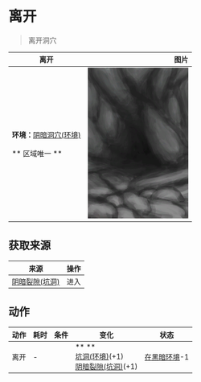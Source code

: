 # 离开  
> 离开洞穴  
  
  离开  |   图片   
 ----  |  ----:   
 **环境：**[阴暗洞穴(环境)](Env_DarkChamber.md)<br><br>** 区域唯一 **  |  <img decoding="async" src="Sprite/CaveEntrance.png" href="a.md" style="max-width:300px;max-height:300px;">   
  
## 获取来源  
来源  |  操作  
----  |  ----  
[阴暗裂隙(坑洞)](DarkChamberEntrance.md)  |  进入  
## 动作  
动作  |  耗时  |  条件  |  变化  |  状态  
----  |  ----  |  ----  |  ----  |  ----  
离开<br>  |  -  |    |  **  **<br>  [坑洞(环境)](Env_HighlandHole.md)(+1)<br>  [阴暗裂隙(坑洞)](DarkChamberEntrance.md)(+1)<br>  |  [在黑暗环境](InDarkPlace.md)-1  
